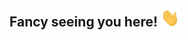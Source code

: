 ## Fancy seeing you here! <img src="https://github.com/Pablo-797/Pablo-797/blob/9e6d45a7779abdd1572c5f7a7f01b0fea66c2659/wave.gif" width="30">
